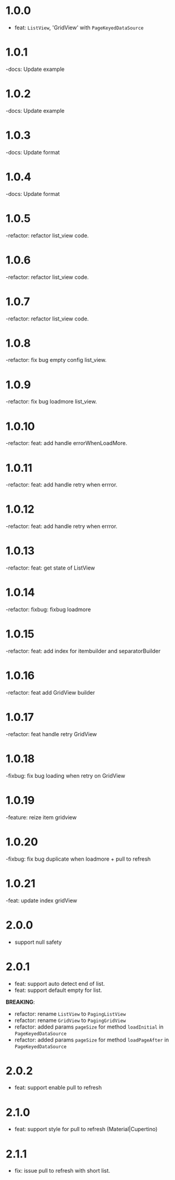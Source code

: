 # 1.0.0

- feat: `ListView`, 'GridView' with `PageKeyedDataSource`
# 1.0.1
-docs: Update example

# 1.0.2
-docs: Update example

# 1.0.3
-docs: Update format

# 1.0.4
-docs: Update format

# 1.0.5
-refactor: refactor list_view code.

# 1.0.6
-refactor: refactor list_view code.

# 1.0.7
-refactor: refactor list_view code.

# 1.0.8
-refactor: fix bug empty config list_view.

# 1.0.9
-refactor: fix bug loadmore list_view.

# 1.0.10
-refactor: feat: add handle errorWhenLoadMore.


# 1.0.11
-refactor: feat: add handle retry when errror.

# 1.0.12
-refactor: feat: add handle retry when errror.

# 1.0.13
-refactor: feat: get state of ListView

# 1.0.14
-refactor: fixbug: fixbug loadmore

# 1.0.15
-refactor: feat: add index for itembuilder and separatorBuilder

# 1.0.16
-refactor: feat add GridView builder

# 1.0.17
-refactor: feat handle retry GridView


# 1.0.18
-fixbug: fix bug loading when retry on GridView

# 1.0.19
-feature: reize item gridview

# 1.0.20
-fixbug: fix bug duplicate when loadmore +  pull to refresh


# 1.0.21
-feat: update index gridView

# 2.0.0
- support null safety

# 2.0.1
- feat: support auto detect end of list.
- feat: support default empty for list.

**BREAKING**:

- refactor: rename `ListView` to `PagingListView`
- refactor: rename `GridView` to `PagingGridView`
- refactor: added params `pageSize` for method `loadInitial` in `PageKeyedDataSource`
- refactor: added params `pageSize` for method `loadPageAfter` in `PageKeyedDataSource`


# 2.0.2
- feat: support enable pull to refresh

# 2.1.0
- feat: support style for pull to refresh (Material|Cupertino)

# 2.1.1
- fix: issue pull to refresh with short list.
